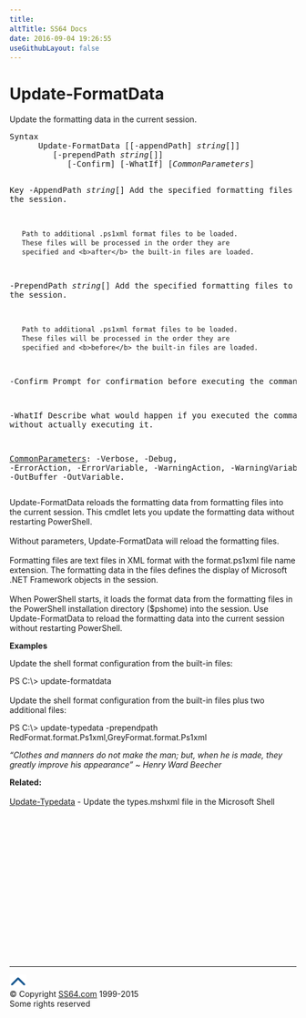 ```yaml
---
title:
altTitle: SS64 Docs
date: 2016-09-04 19:26:55
useGithubLayout: false
---
```

<!-- #BeginLibraryItem "/Library/head_ps.lbi" --><!-- #EndLibraryItem --><h1>Update-FormatData</h1> 
<p>Update the formatting data in the current session.</p>
<pre>Syntax
      Update-FormatData [[-appendPath] <i>string</i>[]]
         [-prependPath <i>string</i>[]]
            [-Confirm] [-WhatIf] [<i>CommonParameters</i>]

Key
   -AppendPath <i>string</i>[]
       Add the specified formatting files to the session.

       Path to additional .ps1xml format files to be loaded. 
       These files will be processed in the order they are 
       specified and <b>after</b> the built-in files are loaded.

   -PrependPath <i>string</i>[]
       Add the specified formatting files to the session.

       Path to additional .ps1xml format files to be loaded.
       These files will be processed in the order they are 
       specified and <b>before</b> the built-in files are loaded.

   -Confirm
       Prompt for confirmation before executing the command.

   -WhatIf
       Describe what would happen if you executed the command without actually executing it.

   <a href="common.html">CommonParameters</a>:
       -Verbose, -Debug, -ErrorAction, -ErrorVariable, -WarningAction, -WarningVariable,
       -OutBuffer -OutVariable.</pre>
<p>
  Update-FormatData  reloads the formatting data from formatting files into the current session. This cmdlet lets you update the formatting data without restarting PowerShell.<br>
<br>
Without parameters, Update-FormatData will reload the formatting files.<br>
<br>
Formatting files are text files in XML format with the <span class="code">format.ps1xml</span> file name extension. The formatting data in the files defines the display of Microsoft .NET Framework objects in the session. <br>
<br>
When  PowerShell starts, it loads the format data from the formatting files in the PowerShell installation directory ($pshome) into the session. Use Update-FormatData to reload the formatting data into the current session without restarting PowerShell.</p>
<p><b>Examples</b></p>
<p>Update the shell format configuration  from the built-in files:</p>
<p><span class="code">PS C:\&gt; update-formatdata</span><br>
  <br>
  Update the shell format configuration from the built-in files plus two additional files:</p>
<p class="code">PS C:\&gt; update-typedata -prependpath RedFormat.format.Ps1xml,GreyFormat.format.Ps1xml</p>
<p class="quote"><i>“Clothes and manners do not make the man; but, when he is made, they greatly improve his appearance” ~ Henry Ward Beecher</i></p>
<p><b>Related:</b><br>
  <br>
<a href="update-typedata.html">Update-Typedata</a> - Update the types.mshxml file in the Microsoft Shell</p><!-- #BeginLibraryItem "/Library/foot_ps.lbi" --><p>
<!-- PowerShell300 -->
<ins class="adsbygoogle" style="display:inline-block;width:300px;height:250px" data-ad-client="ca-pub-6140977852749469" data-ad-slot="6253539900"></ins>
<script>
(adsbygoogle = window.adsbygoogle || []).push({});
</script></p>
<hr>
<div id="bl" class="footer"><a href="update-formatdata.html#"><img src="../images/top.png" width="30" height="22" alt="Back to the Top"></a></div>
<div id="br" class="footer, tagline">© Copyright <a href="http://ss64.com/">SS64.com</a> 1999-2015<br>
Some rights reserved</div><!-- #EndLibraryItem -->


